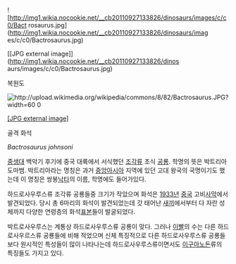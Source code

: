 ![http://img1.wikia.nocookie.net/__cb20110927133826/dinosaurs/images/c/c0/Bact
rosaurus.jpg](http://img1.wikia.nocookie.net/__cb20110927133826/dinosaurs/imag
es/c/c0/Bactrosaurus.jpg)

[[JPG external image]](http://img1.wikia.nocookie.net/__cb20110927133826/dinos
aurs/images/c/c0/Bactrosaurus.jpg)

  
복원도

![http://upload.wikimedia.org/wikipedia/commons/8/82/Bactrosaurus.JPG?width=60
0](http://upload.wikimedia.org/wikipedia/commons/8/82/Bactrosaurus.JPG)

[[JPG external
image]](http://upload.wikimedia.org/wikipedia/commons/8/82/Bactrosaurus.JPG)

  
골격 화석

_Bactrosaurus johnsoni_

[중생대](%EC%A4%91%EC%83%9D%EB%8C%80.md) 백악기 후기에 중국 대륙에서 서식했던
[조각류](%EC%A1%B0%EA%B0%81%EB%A5%98.md) 초식 [공룡](%EA%B3%B5%EB%A3%A1.md).
학명의 뜻은 박트리아 도마뱀. 박트리아라는 명칭은 과거
[중앙아시아](%EC%A4%91%EC%95%99%EC%95%84%EC%8B%9C%EC%95%84.md) 지역에 있던 고대 왕국의
국명이기도 했는데 이 명칭은 쌍봉[낙타](%EB%82%99%ED%83%80.md)의 이름, 학명에도 들어가있다.

하드로사우루스류 조각류 공룡들중 크기가 작았으며 화석은 [1933년](1933%EB%85%84.md)
[중국](%EC%A4%91%EA%B5%AD.md) 고비[사막](%EC%82%AC%EB%A7%89.md)에서 발견되었다. 당시 총
6마리의 화석이 발견되었는데 갓 태어난 [새끼](%EC%83%88%EB%81%BC.md)에서부터 다 자란 성체까지 다양한 연령층의
화석[표본](%ED%91%9C%EB%B3%B8.md)들이 발굴되었다.

박트로사우루스는 계통상 하드로사우루스류 공룡이 맞다. 그러나 [이빨](%EC%9D%B4%EB%B9%A8.md)의 수는 다른
하드로사우르스류 공룡들에 비해 적었으며 신체 특징적으로 다른 하드로사우루스류 공룡들보다 원시적인 특성들이 많이 나타나는데
하드로사우루스류이면서도 [이구아노돈](%EC%9D%B4%EA%B5%AC%EC%95%84%EB%85%B8%EB%8F%88.md)류의
특징들도 가지고 있다.

